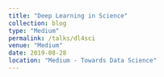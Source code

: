 ```yaml
---
title: "Deep Learning in Science"
collection: blog
type: "Medium"
permalink: /talks/dl4sci
venue: "Medium"
date: 2019-08-28
location: "Medium - Towards Data Science"
---
```

